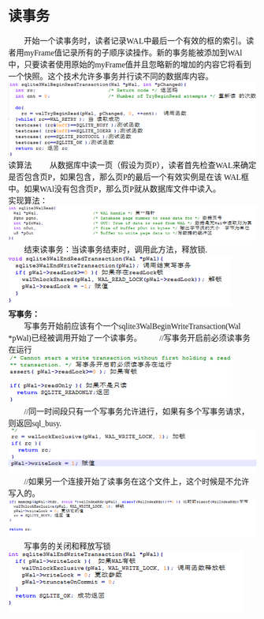 # 读事务
<font face="微软雅黑" size="3px">

&nbsp;&nbsp;&nbsp;&nbsp;&nbsp;&nbsp;&nbsp;&nbsp;开始一个读事务时，读者记录WAL中最后一个有效的框的索引。读者用myFrame值记录所有的子顺序读操作。新的事务能被添加到WAl中，只要读者使用原始的myFrame值并且忽略新的增加的内容它将看到一个快照。这个技术允许多事务并行读不同的数据库内容。<br>
<img src="read1.png"><br>
读算法
&nbsp;&nbsp;&nbsp;&nbsp;&nbsp;&nbsp;&nbsp;&nbsp;从数据库中读一页（假设为页P），读者首先检查WAL来确定是否包含页P，如果包含，那么页P的最后一个有效实例是在该 WAL框中。如果WAl没有包含页P，那么页P就从数据库文件中读入。<br>
实现算法：<br>
<img src = "read2.png"><br>
&nbsp;&nbsp;&nbsp;&nbsp;&nbsp;&nbsp;&nbsp;&nbsp;结束读事务：当读事务结束时，调用此方法，释放锁.<br>
<img src = "read3.png"><br>
**写事务：**<br>
&nbsp;&nbsp;&nbsp;&nbsp;&nbsp;&nbsp;&nbsp;&nbsp;写事务开始前应该有个一个sqlite3WalBeginWriteTransaction(Wal *pWal)已经被调用开始了一个读事务。
&nbsp;&nbsp;&nbsp;&nbsp;&nbsp;&nbsp;&nbsp;&nbsp;//写事务开启前必须读事务在运行<br>
<img src = "read4.png"><br>
&nbsp;&nbsp;&nbsp;&nbsp;&nbsp;&nbsp;&nbsp;&nbsp;//同一时间段只有一个写事务允许进行，如果有多个写事务请求，则返回sql_busy.<br>
<img src = "read5.png"><br>
&nbsp;&nbsp;&nbsp;&nbsp;&nbsp;&nbsp;&nbsp;&nbsp;//如果另一个连接开始了读事务在这个文件上，这个时候是不允许写入的。<br>
<img src = "read6.png"><br>
&nbsp;&nbsp;&nbsp;&nbsp;&nbsp;&nbsp;&nbsp;&nbsp;写事务的关闭和释放写锁<br>
<img src = "read7.png"><br>

